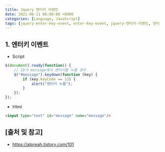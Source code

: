 ```yaml
---
title: Jquery 엔터키 이벤트
date: 2021-06-11 06:00:00 +0900
categories: [Language, JavaScript]
tags: [jquery-enter-key-event, enter-key-event, jquery-엔터키-이벤트, 엔터키-이벤트]
---
```


## 1. 엔터키 이벤트

* Script

```javascript
$(document).ready(function() {
    // ID가 message에서 엔터키를 누를 경우
    $("#message").keydown(function (key) {
        if (key.keyCode == 13) {
            alert("엔터키 누름");
        }
    });
});
```

* Html

```html
<input type="text" id="message" name="message"/>
```

## [출처 및 참고]
* <https://alpreah.tistory.com/101>
